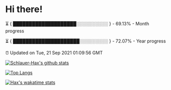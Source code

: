 # Hi there!

⏳ { ████████████████████░░░░░░░░░░ } - 69.13% - Month progress

⏳ { █████████████████████░░░░░░░░░ } - 72.07% - Year progress

⏰ Updated on Tue, 21 Sep 2021 01:09:56 GMT


[![Schlauer-Hax's github stats](https://github-readme-stats.vercel.app/api?username=Schlauer-Hax&show_icons=true&theme=dark&count_private=true)](https://github.com/Schlauer-Hax)


[![Top Langs](https://github-readme-stats.vercel.app/api/top-langs/?username=Schlauer-Hax&layout=compact&theme=dark)](https://github.com/Schlauer-Hax?tab=repositories)


[![Hax's wakatime stats](https://github-readme-stats.vercel.app/api/wakatime?username=Hax&theme=dark)](https://wakatime.com/@Hax)

